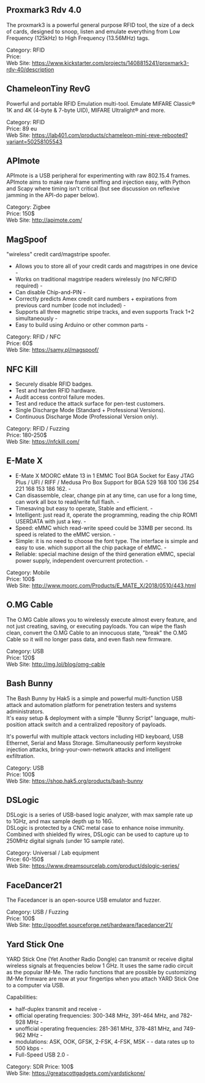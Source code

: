   ## Proxmark3 Rdv 4.0 ##
   The proxmark3 is a powerful general purpose RFID tool, the size of a deck of cards, designed to snoop, listen and emulate everything from Low Frequency (125kHz) to High Frequency (13.56MHz) tags.

  Category: RFID  
  Price:  
  Web Site: https://www.kickstarter.com/projects/1408815241/proxmark3-rdv-40/description

  ## ChameleonTiny RevG ##
   Powerful and portable RFID Emulation multi-tool. Emulate MIFARE Classic® 1K and 4K (4-byte & 7-byte UID), MIFARE Ultralight® and more. 

  Category: RFID  
  Price: 89 eu  
  Web Site: https://lab401.com/products/chameleon-mini-reve-rebooted?variant=50258105543

  ## APImote ##  
   APImote is a USB peripheral for experimenting with raw 802.15.4 frames.
   APImote aims to make raw frame sniffing and injection easy, with Python and Scapy where timing isn't critical (but see discussion on reflexive jamming in the API-do paper below). 

  Category: Zigbee  
  Price: 150$  
  Web Site: http://apimote.com/  
  
  ## MagSpoof ##
    
  "wireless" credit card/magstripe spoofer.
  
   - Allows you to store all of your credit cards and magstripes in one device -  
   - Works on traditional magstripe readers wirelessly (no NFC/RFID required) -  
   - Can disable Chip-and-PIN -  
   - Correctly predicts Amex credit card numbers + expirations from previous card number (code not included) -  
   - Supports all three magnetic stripe tracks, and even supports Track 1+2 simultaneously -  
   - Easy to build using Arduino or other common parts -  

  Category: RFID / NFC  
  Price: 60$  
  Web Site: https://samy.pl/magspoof/  
  
  ## NFC Kill ##
  
   - Securely disable RFID badges.   
   - Test and harden RFID hardware.  
   - Audit access control failure modes.  
   - Test and reduce the attack surface for pen-test customers.  
   - Single Discharge Mode (Standard + Professional Versions).  
   - Continuous Discharge Mode (Professional Version only).  

  
  Category: RFID / Fuzzing  
  Price: 180-250$  
  Web Site: https://nfckill.com/  
  
  
  ## E-Mate X ##  
  
   - E-Mate X MOORC eMate 13 in 1 EMMC Tool BGA Socket for Easy JTAG Plus / UFI / RIFF / Medusa Pro Box Support for BGA 529 168 100 136 254 221 168 153 186 162. -  
   - Can disassemble, clear, change pin at any time, can use for a long time, can work all box to read/write full flash. -
   - Timesaving but easy to operate, Stable and efficient. -  
   - Intelligent: just read it, operate the programming, reading the chip ROM1 USERDATA with just a key. -  
   - Speed: eMMC which read-write speed could be 33MB per second. Its speed is related to the eMMC version. -  
   - Simple: it is no need to choose the font type. The interface is simple and easy to use. which support all the chip package of eMMC. -  
   - Reliable: special machine design of the third generation eMMC, special power supply, independent overcurrent protection. -  
   
  Category: Mobile  
  Price: 100$  
  Web Site: http://www.moorc.com/Products/E_MATE_X/2018/0510/443.html
  
  ## O.MG Cable ##
  
   The O.MG Cable allows you to wirelessly execute almost every feature, and not just creating, saving, or executing payloads. You can wipe the flash clean, convert the O.MG Cable to an innocuous state, "break" the O.MG Cable so it will no longer pass data, and even flash new firmware.  
   
  Category: USB  
  Price: 120$  
  Web Site: http://mg.lol/blog/omg-cable  
  
  ## Bash Bunny ## 
  
  The Bash Bunny by Hak5 is a simple and powerful multi-function USB attack and automation platform for penetration testers and systems administrators.  
  It's easy setup & deployment with a simple "Bunny Script" language, multi-position attack switch and a centralized repository of payloads.  

It's powerful with multiple attack vectors including HID keyboard, USB Ethernet, Serial and Mass Storage. Simultaneously perform keystroke injection attacks, bring-your-own-network attacks and intelligent exfiltration.  
  
  Category: USB  
  Price: 100$  
  Web Site: https://shop.hak5.org/products/bash-bunny
    
  ## DSLogic ##  
  
   DSLogic is a series of USB-based logic analyzer, with max sample rate up to 1GHz, and max sample depth up to 16G.  
   DSLogic is protected by a CNC metal case to enhance noise immunity. Combined with shielded fly wires, DSLogic can be used to capture up to 250MHz digital signals (under 1G sample rate).  
  
  Category: Universal / Lab equipment  
  Price: 60-150$  
  Web Site: https://www.dreamsourcelab.com/product/dslogic-series/
   
   ## FaceDancer21 ##  
   
   The Facedancer is an open-source USB emulator and fuzzer.  
  
  
  Category: USB / Fuzzing  
  Price: 100$  
  Web Site: http://goodfet.sourceforge.net/hardware/facedancer21/  
  
  ## Yard Stick One ##
  
   YARD Stick One (Yet Another Radio Dongle) can transmit or receive digital wireless signals at frequencies below 1 GHz. It uses the same radio circuit as the popular IM-Me. The radio functions that are possible by customizing IM-Me firmware are now at your fingertips when you attach YARD Stick One to a computer via USB.  
   
   Capabilities:  
   - half-duplex transmit and receive -  
   - official operating frequencies: 300-348 MHz, 391-464 MHz, and 782-928 MHz -  
   - unofficial operating frequencies: 281-361 MHz, 378-481 MHz, and 749-962 MHz -  
   - modulations: ASK, OOK, GFSK, 2-FSK, 4-FSK, MSK -      - data rates up to 500 kbps -  
   - Full-Speed USB 2.0 -  

  Category: SDR
  Price: 100$  
  Web Site: https://greatscottgadgets.com/yardstickone/  
  
